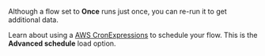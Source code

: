 
Although a flow set to **Once** runs just once, you can re-run it to get additional data.

Learn about using a [AWS CronExpressions](https://docs.aws.amazon.com/AmazonCloudWatch/latest/events/ScheduledEvents.html#CronExpressions) to schedule your flow. This is the **Advanced schedule** load option.

